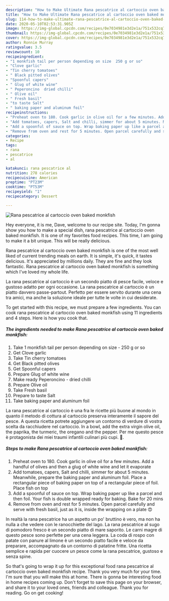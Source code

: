 ```yaml
---
description: "How to Make Ultimate Rana pescatrice al cartoccio oven baked monkfish"
title: "How to Make Ultimate Rana pescatrice al cartoccio oven baked monkfish"
slug: 114-how-to-make-ultimate-rana-pescatrice-al-cartoccio-oven-baked-monkfish
date: 2020-05-10T02:53:31.905Z
image: https://img-global.cpcdn.com/recipes/0e7034981e3d2e1a/751x532cq70/rana-pescatrice-al-cartoccio-oven-baked-monkfish-recipe-main-photo.jpg
thumbnail: https://img-global.cpcdn.com/recipes/0e7034981e3d2e1a/751x532cq70/rana-pescatrice-al-cartoccio-oven-baked-monkfish-recipe-main-photo.jpg
cover: https://img-global.cpcdn.com/recipes/0e7034981e3d2e1a/751x532cq70/rana-pescatrice-al-cartoccio-oven-baked-monkfish-recipe-main-photo.jpg
author: Ronnie Murray
ratingvalue: 3.5
reviewcount: 10
recipeingredient:
- "1 monkfish tail per person depending on size  250 g or so"
- "Clove garlic"
- "Tin cherry tomatoes"
- " Black pitted olives"
- "Spoonful capers"
- " Glug of white wine"
- " Peperoncino  dried chilli"
- " Olive oil"
- " Fresh basil"
- "to taste Salt"
- " baking paper and aluminum foil"
recipeinstructions:
- "Preheat oven to 180. Cook garlic in olive oil for a few minutes. Add a handful of olives and then a glug of white wine and let it evaporate"
- "Add tomatoes, capers, Salt and chilli, simmer for about 5 minutes. Meanwhile, prepare the baking paper and aluminum foil. Place a rectangular piece of baking paper on top of a rectangular piece of foil. Place fish on top"
- "Add a spoonful of sauce on top. Wrap baking paper up like a parcel and then foil. Your fish is double wrapped ready for baking. Bake for 20 mins"
- "Remove from oven and rest for 5 minutes. Open parcel carefully and serve with fresh basil, just as it is, inside the wrapping on a plate 😍"
categories:
- Recipe
tags:
- rana
- pescatrice
- al

katakunci: rana pescatrice al 
nutrition: 278 calories
recipecuisine: American
preptime: "PT23M"
cooktime: "PT53M"
recipeyield: "1"
recipecategory: Dessert

---
```



![Rana pescatrice al cartoccio oven baked monkfish](https://img-global.cpcdn.com/recipes/0e7034981e3d2e1a/751x532cq70/rana-pescatrice-al-cartoccio-oven-baked-monkfish-recipe-main-photo.jpg)

Hey everyone, it is me, Dave, welcome to our recipe site. Today, I'm gonna show you how to make a special dish, rana pescatrice al cartoccio oven baked monkfish. It is one of my favorites food recipes. This time, I am going to make it a bit unique. This will be really delicious.

Rana pescatrice al cartoccio oven baked monkfish is one of the most well liked of current trending meals on earth. It is simple, it's quick, it tastes delicious. It's appreciated by millions daily. They are fine and they look fantastic. Rana pescatrice al cartoccio oven baked monkfish is something which I've loved my whole life.

La rana pescatrice al cartoccio è un secondo piatto di pesce facile, veloce e gustoso adatto per ogni occasione. La rana pescatrice al cartoccio è un piatto davvero passe-partout. Perfetto per essere servito durante una cena tra amici, ma anche la soluzione ideale per tutte le volte in cui desiderate.


To get started with this recipe, we must prepare a few ingredients. You can cook rana pescatrice al cartoccio oven baked monkfish using 11 ingredients and 4 steps. Here is how you cook that.

<!--inarticleads1-->

##### The ingredients needed to make Rana pescatrice al cartoccio oven baked monkfish:

1. Take 1 monkfish tail per person depending on size - 250 g or so
1. Get Clove garlic
1. Take Tin cherry tomatoes
1. Get  Black pitted olives
1. Get Spoonful capers
1. Prepare  Glug of white wine
1. Make ready  Peperoncino - dried chilli
1. Prepare  Olive oil
1. Take  Fresh basil
1. Prepare to taste Salt
1. Take  baking paper and aluminum foil


La rana pescatrice al cartoccio è una fra le ricette più buone al mondo in quanto il metodo di cottura al cartoccio preserva interamente il sapore del pesce. A questa ricetta potrete aggiungere un contorno di verdure di vostra scelta da racchiudere nel cartoccio. In a bowl, add the extra virgin olive oil, the paprika, the turmeric, the oregano and the pepper. Per me questo pesce è protagonista dei miei traumi infantili culinari più cupi. 🙂. 

<!--inarticleads2-->

##### Steps to make Rana pescatrice al cartoccio oven baked monkfish:

1. Preheat oven to 180. Cook garlic in olive oil for a few minutes. Add a handful of olives and then a glug of white wine and let it evaporate
1. Add tomatoes, capers, Salt and chilli, simmer for about 5 minutes. Meanwhile, prepare the baking paper and aluminum foil. Place a rectangular piece of baking paper on top of a rectangular piece of foil. Place fish on top
1. Add a spoonful of sauce on top. Wrap baking paper up like a parcel and then foil. Your fish is double wrapped ready for baking. Bake for 20 mins
1. Remove from oven and rest for 5 minutes. Open parcel carefully and serve with fresh basil, just as it is, inside the wrapping on a plate 😍


In realtà la rana pescatrice ha un aspetto un po&#39; bruttino è vero, ma non ha nulla a che vedere con le ranocchiette del lago. La rana pescatrice al sugo di pomodoro fresco è un secondo piatto di mare saporito. Le carni magre di questo pesce sono perfette per una cena leggera. La coda di rospo con patate con panure al limone è un secondo piatto facile e veloce da preparare, accompagnato da un contorno di patatine fritte. Una ricetta semplice e rapida per cuocere un pesce come la rana pescatrice, gustoso e senza spine. 

So that's going to wrap it up for this exceptional food rana pescatrice al cartoccio oven baked monkfish recipe. Thank you very much for your time. I'm sure that you will make this at home. There is gonna be interesting food in home recipes coming up. Don't forget to save this page on your browser, and share it to your loved ones, friends and colleague. Thank you for reading. Go on get cooking!
